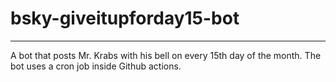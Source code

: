 # bsky-giveitupforday15-bot
----
A bot that posts Mr. Krabs with his bell on every 15th day of the month. The bot uses a cron job inside Github actions.

